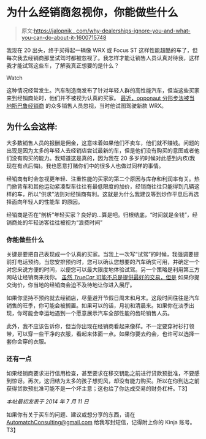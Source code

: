 # 为什么经销商忽视你，你能做些什么

> 原文:[https://jalopnik . com/why-dealerships-ignore-you-and-what-you-can-do-about-it-1600715748](https://jalopnik.com/why-dealerships-ignore-you-and-what-you-can-do-about-it-1600715748)

我现在 20 出头，终于买得起一辆像 WRX 或 Focus ST 这样性能超酷的车了，但每次我去经销商那里试驾时都被忽视了。我怎样才能让销售人员认真对待我，这样我才能试驾这些车，了解我真正想要的是什么？

Watch

这种情况经常发生。汽车制造商发布了针对年轻人群的高性能汽车，但当这些买家来到经销商处时，他们并不被视为认真的买家。 [最近，opponaut 分形步法被当地斯巴鲁经销商](https://oppositelock.kinja.com/ignored-at-a-dealership-today-not-buying-a-wrx-anymore-1600628885) 的众多销售人员忽视，当时他试图驾驶新款 WRX。

## 为什么会这样:

大多数销售人员的报酬是佣金，这意味着如果他们不卖车，他们就不赚钱。问题的出现是因为太多的年轻人去经销店尝试最新的车，但是他们没有购买的意图或者他们没有购买的能力。我知道这是真的，因为我在 20 多岁的时候对此感到内疚(我现在有点后悔)。我也愿意打赌你们中的很多人也做过同样的事情。

经销商有时会忽视更年轻、注重性能的买家的第二个原因与库存和利润率有关。热门掀背车和其他运动紧凑型车往往有最低限度的加价，经销商往往只能得到几辆这样的车，所以“供求”法则对经销商有利。这就是为什么我建议等到炒作平息后再选择面向年轻人的性能车 的原因。

经销商是否在“剖析”年轻买家？良好的...算是吧。归根结底，“时间就是金钱”，经销商处的年轻访客往往被视为“浪费时间”

### 你能做些什么

关键是要把自己表现成一个认真的买家。当我上一次写“试驾”的时候，我强调要提前打电话预约。当您安排预约时，您可以确认您想要的汽车确实可用，并确定一个对您来说方便的时间，以便您可以最大限度地体验试驾。另一个策略是利用第三方网站让经销商来找你。 [虽然 *TrueCar* 可能不总是提供最好的交易，但是](http://oppositelock.jalopnik.com/the-truth-about-truecar-savings-1559397086) 如果你提交询价，你当地的经销商会迫不及待地让你进入展厅。

如果你坚持不预约就去经销店，尽量避开节假日周末和月末。这段时间往往是汽车销售的旺季，你可能会被搁置。如果可以的话，月初和清晨来。如果你在淡季出现，你可能会幸运地遇到一个愿意展示汽车全部性能的齿轮销售人员。

此外，我不应该告诉你，但当你出现在经销商看起来像样。不一定要穿衬衫打领带，可以穿一些干净的衣服，看起来体面一点。如果你要去约会，也许可以选择一套你会穿的衣服。

### 还有一点

如果经销商要求进行信用检查，甚至要求在移交钥匙之前进行贷款预批准，不要感到惊讶。再次，这归结为太多的孩子想兜风，却没有能力购买。所以在你到达之前获得贷款预批准可能不是一个坏主意；这也给了你达成交易的财务杠杆。T3】

*本帖最初发表于 2014 年 7 月 11 日*

如果你有关于买车的问题、建议或想分享的东西，请在 AutomatchConsulting@gmail.com 给我写封短信，记得附上你的 Kinja 账号。T3】